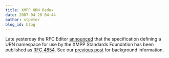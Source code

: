```yaml
---
title: XMPP URN Redux
date: 2007-04-28 04:44
author: stpeter
blog_id: blog
---
```


Late yesterday the RFC Editor [announced](http://www1.ietf.org/mail-archive/web/ietf-announce/current/msg03663.html) that the specification defining a URN namespace for use by the XMPP Standards Foundation has been published as [RFC 4854](http://www.rfc-editor.org/rfc/rfc4854.txt). See our [previous post](http://blog.xmpp.org/?p=13) for background information.
